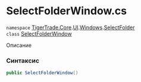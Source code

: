 
# SelectFolderWindow.cs
`namespace` [TigerTrade.Core](../../../../TigerTrade.Core.md).[UI](../../../../TigerTrade.Core/UI.md).[Windows](../../../../TigerTrade.Core/UI/Windows.md).[SelectFolder](../../../../TigerTrade.Core/UI/Windows/SelectFolder.md)  
    `class` [SelectFolderWindow](../../SelectFolderWindow.cs.md)

Описание

### Синтаксис
```csharp
public SelectFolderWindow()
```


                    
                    